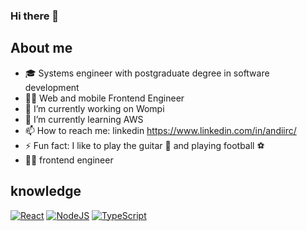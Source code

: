 ### Hi there 👋

<!--
**andiirc/andiirc** is a ✨ _special_ ✨ repository because its `README.md` (this file) appears on your GitHub profile.
-->

## About me 

- 🎓 Systems engineer with postgraduate degree in software development
- 👨‍💻 Web and mobile Frontend Engineer
- 🔭 I’m currently working on Wompi
- 🌱 I’m currently learning AWS
- 📫 How to reach me: linkedin https://www.linkedin.com/in/andiirc/
- ⚡ Fun fact: I like to play the guitar 🎸 and playing football ⚽
- 👨‍💻 frontend engineer

## knowledge

[![React](https://img.shields.io/badge/react-%2320232a.svg?style=for-the-badge&logo=react&logoColor=%2361DAFB)](https://react.dev/)
[![NodeJS](https://img.shields.io/badge/node.js-6DA55F?style=for-the-badge&logo=node.js&logoColor=white)](https://nodejs.org)
[![TypeScript](https://img.shields.io/badge/typescript-%23007ACC.svg?style=for-the-badge&logo=typescript&logoColor=white)](https://www.typescriptlang.org/)

